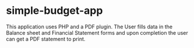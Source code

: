 # simple-budget-app
This application uses PHP and a PDF plugin. The User fills data in the 
Balance sheet and Financial Statement forms and upon completion the user can get
a PDF statement to print.
